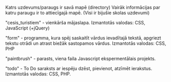 Katrs uzdevums/paraugs ir savā mapē (directory)
Vairāk informācijas par katru paraugu ir to attiecīgajā mapē.
(Visi ir bijušie skolas uzdevumi)

"cesis_turistiem" - vienkārša mājaslapa. Izmantotās valodas: CSS, JavaScript (+jQuery)

"form" - programma, kura spēj saskaitīt vārdus ievadītajā tekstā, apgriezt tekstu otrādi un atrast biežāk sastopamos vārdus. Izmantotās valodas: CSS, PHP

"paintbrush" - parasts, viena faila Javascript ekspermentālais projekts. 

"todo" - To Do saraksts ar iespēju dzēst, pievienot, atzīmēt ierakstus. Izmantotās valodas: CSS, PHP.
